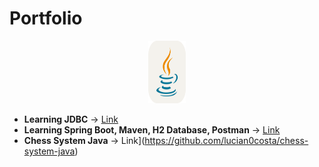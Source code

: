 # Portfolio

<div align="center">
  <img src="https://raw.githubusercontent.com/tandpfun/skill-icons/65dea6c4eaca7da319e552c09f4cf5a9a8dab2c8/icons/Java-Light.svg" height="100" width="60"/>
</div>

- **Learning JDBC** → [Link](https://github.com/lucian0costa/demo-dao-jdbc)
- **Learning Spring Boot, Maven, H2 Database, Postman** → [Link](https://github.com/lucian0costa/workshop-springboot4-jpa)
- **Chess System Java** → Link](https://github.com/lucian0costa/chess-system-java)
